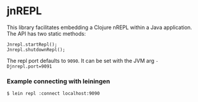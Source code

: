 # jnREPL
This library facilitates embedding a Clojure nREPL within a Java application.
The API has two static methods:

    Jnrepl.startRepl();
    Jnrepl.shutdownRepl();


The repl port defaults to `9090`. It can be set with the JVM arg `-Djnrepl.port=9091`


### Example connecting with leiningen

`$ lein repl :connect localhost:9090`
